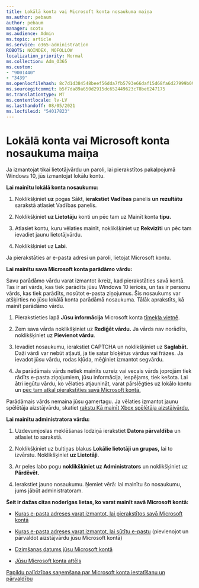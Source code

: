 ```yaml
---
title: Lokālā konta vai Microsoft konta nosaukuma maiņa
ms.author: pebaum
author: pebaum
manager: scotv
ms.audience: Admin
ms.topic: article
ms.service: o365-administration
ROBOTS: NOINDEX, NOFOLLOW
localization_priority: Normal
ms.collection: Adm_O365
ms.custom:
- "9001440"
- "3439"
ms.openlocfilehash: 8c7d1d384548beef56dda7fb5793e66daf15d68fa6d27999b09a6321579dfff6
ms.sourcegitcommit: b5f7da89a650d2915dc652449623c78be6247175
ms.translationtype: MT
ms.contentlocale: lv-LV
ms.lasthandoff: 08/05/2021
ms.locfileid: "54017823"
---
```

# <a name="change-the-name-of-a-local-account-or-a-microsoft-account"></a>Lokālā konta vai Microsoft konta nosaukuma maiņa

Ja izmantojat tikai lietotājvārdu un paroli, lai pierakstītos pakalpojumā Windows 10, jūs izmantojat lokālu kontu. 

**Lai mainītu lokālā konta nosaukumu:**

1. Noklikšķiniet **uz** pogas Sākt, **ierakstiet Vadības** panelis **un rezultātu** sarakstā atlasiet Vadības panelis.

2. Noklikšķiniet **uz Lietotāju** konti un pēc tam uz Mainīt konta **tipu.**

3. Atlasiet kontu, kuru vēlaties mainīt, noklikšķiniet uz **Rekvizīti** un pēc tam ievadiet jaunu lietotājvārdu.

4. Noklikšķiniet uz **Labi**.

Ja pierakstāties ar e-pasta adresi un paroli, lietojat Microsoft kontu.

**Lai mainītu sava Microsoft konta parādāmo vārdu:**

Savu parādāmo vārdu varat izmantot ikreiz, kad pierakstāties savā kontā. Tas ir arī vārds, kas tiek parādīts jūsu Windows 10 ierīcēs, un tas ir personu vārds, kas tiek parādīts, nosūtot e-pasta ziņojumus. Šis nosaukums var atšķirties no jūsu lokālā konta parādāmā nosaukuma. Tālāk aprakstīts, kā mainīt parādāmo vārdu.

1. Pierakstieties lapā **Jūsu informācija** Microsoft konta [tīmekļa vietnē](https://account.microsoft.com/).

2. Zem sava vārda noklikšķiniet uz **Rediģēt vārdu.** Ja vārds nav norādīts, noklikšķiniet uz **Pievienot vārdu**. 

3. Ievadiet nosaukumu, ierakstiet CAPTCHA un noklikšķiniet uz **Saglabāt.** Daži vārdi var nebūt atļauti, ja tie satur bloķētus vārdus vai frāzes. Ja ievadot jūsu vārdu, rodas kļūda, mēģiniet izmantot segvārdu.

4. Ja parādāmais vārds netiek mainīts uzreiz vai vecais vārds joprojām tiek rādīts e-pasta ziņojumiem, jūsu informācija, iespējams, tiek kešota. Lai ātri iegūtu vārdu, ko vēlaties atjaunināt, varat pārslēgties uz lokālo kontu un [pēc tam atkal pierakstīties savā Microsoft kontā.](https://account.microsoft.com/)

Parādāmais vārds nemaina jūsu gamertagu. Ja vēlaties izmantot jaunu spēlētāja aizstājvārdu, skatiet [rakstu Kā mainīt Xbox spēlētāja aizstājvārdu.](https://support.xbox.com/id-ID/account-management/change-xbox-live-gamertag)

**Lai mainītu administratora vārdu:**

1. Uzdevumjoslas meklēšanas lodziņā ierakstiet **Datora pārvaldība** un atlasiet to sarakstā.

2. Noklikšķiniet uz bultiņas blakus **Lokālie lietotāji un grupas,** lai to izvērstu. Noklikšķiniet **uz Lietotāji**.

3. Ar peles labo pogu **noklikšķiniet uz Administrators** un noklikšķiniet uz **Pārdēvēt.**

4. Ierakstiet jauno nosaukumu. Ņemiet vērā: lai mainītu šo nosaukumu, jums jābūt administratoram.

**Šeit ir dažas citas noderīgas lietas, ko varat mainīt savā Microsoft kontā:**

- [Kuras e-pasta adreses varat izmantot, lai pierakstītos savā Microsoft kontā](https://support.microsoft.com/help/4026162)

- [Kuras e-pasta adreses varat izmantot, lai sūtītu e-pastu](https://support.microsoft.com/help/12407) (pievienojot un pārvaldot aizstājvārdu jūsu Microsoft kontā)

- [Dzimšanas datums jūsu Microsoft kontā](https://support.microsoft.com/help/12411)

- [Jūsu Microsoft konta attēls](https://support.microsoft.com/help/4026790)

[Papildu palīdzības saņemšana par Microsoft konta iestatīšanu un pārvaldību](https://support.microsoft.com/hub/4294457/microsoft-account-help#manage-account)